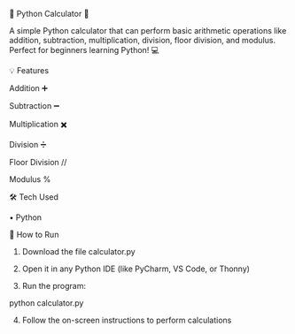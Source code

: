 🌸 Python Calculator 🌸

A simple Python calculator that can perform basic arithmetic operations like addition, subtraction, multiplication, division, floor division, and modulus. Perfect for beginners learning Python! 💻



💡 Features

Addition ➕

Subtraction ➖

Multiplication ✖️

Division ➗

Floor Division //

Modulus % 



🛠️ Tech Used

• Python  



🚀 How to Run

1. Download the file calculator.py


2. Open it in any Python IDE (like PyCharm, VS Code, or Thonny)


3. Run the program:

python calculator.py


4. Follow the on-screen instructions to perform calculations
